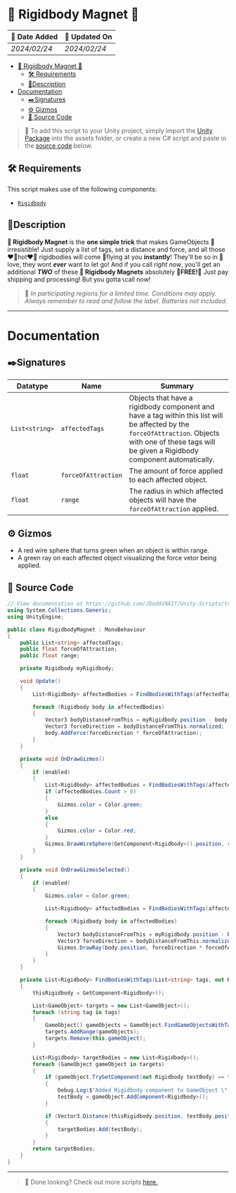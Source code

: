 # 🧲 Rigidbody Magnet 🧲

| 📆 Date Added | 📆 Updated On |
|-|-|
|*2024/02/24*|*2024/02/24*|

- [🧲 Rigidbody Magnet 🧲](#-rigidbody-magnet-)
  - [🛠️ Requirements](#️-requirements)
  - [📖Description](#description)
- [Documentation](#documentation)
  - [✒️Signatures](#️signatures)
  - [⚙️ Gizmos](#️-gizmos)
  - [💾 Source Code](#-source-code)

> :paperclip: To add this script to your Unity project, simply import the [Unity Package](./rigidbodyMagnet.unitypackage) into the assets folder, or create a new C# script and paste in the [source code](#source-code) below.

## 🛠️ Requirements

This script makes use of the following components:
  - [`Rigidbody`][rigidbody]

## 📖Description

**🧲 Rigidbody Magnet** is the **one simple trick** that makes GameObjects 🥵irresistible! Just supply a list of tags, set a distance and force, and all those ❤️‍🔥hot❤️‍🔥 rigidbodies will come 🪽flying at you **instantly**! They'll be so in 💞love, they wont ***ever*** want to let go! And if you call *right now*, you'll get an additional ***TWO*** of these **🧲 Rigidbody Magnets** absolutely **💸FREE!💸** Just pay shipping and processing! But you gotta 📞call now! 

> :paperclip: *In participating regions for a limited time. Conditions may apply. Always remember to read and follow the label. Batteries not included.*

---
# Documentation

## ✒️Signatures
| Datatype | Name | Summary |
|-|-|-|
| `List<string>` | `affectedTags` | Objects that have a rigidbody component and have a tag within this list will be affected by the `forceOfAttraction`. Objects with one of these tags will be given a Rigidbody component automatically. |
| `float` | `forceOfAttraction` | The amount of force applied to each affected object. |
| `float` | `range` | The radius in which affected objects will have the `forceOfAttraction` applied. |

## ⚙️ Gizmos

- A red wire sphere that turns green when an object is within range.
- A green ray on each affected object visualizing the force vetor being applied.

## 💾 Source Code
``` cs
// View documentation at https://github.com/JDoddsNAIT/Unity-Scripts/tree/main/Scripts/Rigidbody-Magnet
using System.Collections.Generic;
using UnityEngine;

public class RigidbodyMagnet : MonoBehaviour
{
    public List<string> affectedTags;
    public float forceOfAttraction;
    public float range;

    private Rigidbody myRigidbody;

    void Update()
    {
        List<Rigidbody> affectedBodies = FindBodiesWithTags(affectedTags, out myRigidbody);

        foreach (Rigidbody body in affectedBodies)
        {
            Vector3 bodyDistanceFromThis = myRigidbody.position - body.position;
            Vector3 forceDirection = bodyDistanceFromThis.normalized;
            body.AddForce(forceDirection * forceOfAttraction);
        }
    }

    private void OnDrawGizmos()
    {
        if (enabled)
        {
            List<Rigidbody> affectedBodies = FindBodiesWithTags(affectedTags, out myRigidbody);
            if (affectedBodies.Count > 0)
            {
                Gizmos.color = Color.green;
            }
            else
            {
                Gizmos.color = Color.red;
            }
            Gizmos.DrawWireSphere(GetComponent<Rigidbody>().position, range);
        }
    }

    private void OnDrawGizmosSelected()
    {
        if (enabled)
        {
            Gizmos.color = Color.green;

            List<Rigidbody> affectedBodies = FindBodiesWithTags(affectedTags, out myRigidbody);

            foreach (Rigidbody body in affectedBodies)
            {
                Vector3 bodyDistanceFromThis = myRigidbody.position - body.position;
                Vector3 forceDirection = bodyDistanceFromThis.normalized;
                Gizmos.DrawRay(body.position, forceDirection * forceOfAttraction);
            }
        }
    }

    private List<Rigidbody> FindBodiesWithTags(List<string> tags, out Rigidbody thisRigidbody)
    {
        thisRigidbody = GetComponent<Rigidbody>();

        List<GameObject> targets = new List<GameObject>();
        foreach (string tag in tags)
        {
            GameObject[] gameObjects = GameObject.FindGameObjectsWithTag(tag);
            targets.AddRange(gameObjects);
            targets.Remove(this.gameObject);
        }

        List<Rigidbody> targetBodies = new List<Rigidbody>();
        foreach (GameObject gameObject in targets)
        {
            if (gameObject.TryGetComponent(out Rigidbody testBody) == false)
            {
                Debug.Log($"Added Rigidbody component to GameObject \"{gameObject.name}\".");
                testBody = gameObject.AddComponent<Rigidbody>();
            }

            if (Vector3.Distance(thisRigidbody.position, testBody.position) <= range)
            {
                targetBodies.Add(testBody);
            }
        }
        return targetBodies;
    }
}
```
---
> :paperclip: Done looking? Check out more scripts [here.](../)



[rigidbody]: https://docs.unity3d.com/ScriptReference/Rigidbody.html
